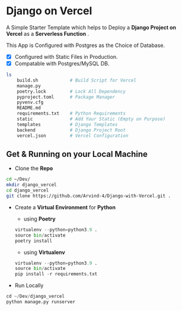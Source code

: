 # Django on Vercel

A Simple Starter Template which helps to Deploy a **Django Project on Vercel** as a **Serverless Function** .

This App is Configured with Postgres as the Choice of Database.

- [x] Configured with Static Files in Production.
- [x] Compatable with Postgres/MySQL DB.

```sh
ls
	build.sh            # Build Script for Vercel
	manage.py  
	poetry.lock  	    # Lock All Dependency
	pyproject.toml      # Package Manager
	pyvenv.cfg  
	README.md  
	requirements.txt    # Python Requirements
	static  			# Add Your Static (Empty on Purpose)
	templates  			# Django Templates
	backend  			# Django Project Root
	vercel.json			# Vercel Configuration
```

## Get & Running on your Local Machine

- Clone the **Repo**
```sh
cd ~/Dev/
mkdir django_vercel
cd django_vercel
git clone https://github.com/Arvind-4/Django-with-Vercel.git .
```
- Create a **Virtual Environment** for **Python**
	- using **Poetry**
	```python
	virtualenv --python=python3.9 .
	source bin/activate
	poetry install
	```
	- using **Virtualenv**
	```python
	virtualenv --python=python3.9 .
	source bin/activate
	pip install -r requirements.txt
	```
	
- Run Locally
```python
cd ~/Dev/django_vercel
python manage.py runserver
```
